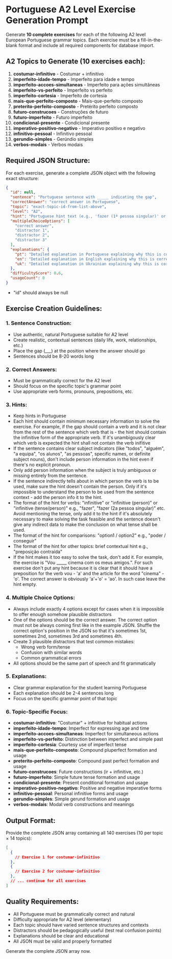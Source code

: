 # Portuguese A2 Level Exercise Generation Prompt

Generate **10 complete exercises** for each of the following A2 level European Portuguese grammar topics. Each exercise must be a fill-in-the-blank format and include all required components for database import.

## A2 Topics to Generate (10 exercises each):

1. **costumar-infinitivo** - Costumar + infinitivo
2. **imperfeito-idade-tempo** - Imperfeito para idade e tempo
3. **imperfeito-accoes-simultaneas** - Imperfeito para ações simultâneas
4. **imperfeito-vs-perfeito** - Imperfeito vs perfeito
5. **imperfeito-cortesia** - Imperfeito de cortesia
6. **mais-que-perfeito-composto** - Mais-que-perfeito composto
7. **preterito-perfeito-composto** - Pretérito perfeito composto
8. **futuro-construcoes** - Construções de futuro
9. **futuro-imperfeito** - Futuro imperfeito
10. **condicional-presente** - Condicional presente
11. **imperativo-positivo-negativo** - Imperativo positivo e negativo
12. **infinitivo-pessoal** - Infinitivo pessoal
13. **gerundio-simples** - Gerúndio simples
14. **verbos-modais** - Verbos modais

## Required JSON Structure:

For each exercise, generate a complete JSON object with the following exact structure:

```json
{
  "id": null,
  "sentence": "Portuguese sentence with _____ indicating the gap",
  "correctAnswer": "correct answer in Portuguese",
  "topic": "exact-topic-id-from-list-above",
  "level": "A2",
  "hint": "Portuguese hint text (e.g., 'fazer (1ª pessoa singular)' or 'poder / conseguir')",
  "multipleChoiceOptions": [
    "correct answer",
    "distractor 1", 
    "distractor 2",
    "distractor 3"
  ],
  "explanations": {
    "pt": "Detailed explanation in Portuguese explaining why this is correct and quoting the relevant grammar rule",
    "en": "Detailed explanation in English explaining why this is correct and quoting the relevant grammar rule",
    "uk": "Detailed explanation in Ukrainian explaining why this is correct and quoting the relevant grammar rule"
  },
  "difficultyScore": 0.6,
  "usageCount": 0
}
```
- "id" should always be null

## Exercise Creation Guidelines:

### 1. Sentence Construction:
- Use authentic, natural Portuguese suitable for A2 level
- Create realistic, contextual sentences (daily life, work, relationships, etc.)
- Place the gap (\_\_\_) at the position where the answer should go
- Sentences should be 8-20 words long

### 2. Correct Answers:
- Must be grammatically correct for the A2 level
- Should focus on the specific topic's grammar point
- Use appropriate verb forms, pronouns, prepositions, etc.

### 3. Hints:
- Keep hints in Portuguese
- Each hint should contain minimum necessary information to solve the exercise. For example, if the gap should contain a verb and it is not clear from the rest of the sentence which verb that is - the hint should contain the infinitive form of the appropriate verb. If it's unambigously clear which verb is expected the hint shall not contain the verb inifitive
- If the sentence contains clear subject indicators (like "todos", "alguém", "a equipa", "os alunos", "as pessoas", specific names, or definite subject nouns), don't include person information in the hint even if there's no explicit pronoun.
- Only add person information when the subject is truly ambiguous or missing entirely from the sentence.
- If the sentence indirectly tells about in which person the verb is to be used, make sure the hint doesn't contain the person. Only if it's impossible to understand the person to be used from the sentence context - add the person info it to the hint.
- The format of the hint for verbs: "infinitive" or "infinitive (person)" or "infinitive (tense/person)" e.g., "fazer", "fazer (2a pessoa singular)" etc. Avoid mentioning the tense, only add it to the hint if it's absolutely necessary to make solving the task feasible and the sentence doesn't give any indirect data to make the conclusion on what tense shall be used.
- The format of the hint for comparisons: "option1 / option2" e.g., "poder / conseguir"  
- The format of the hint for other topics: brief contextual hint e.g., "preposição contraída"
- If the hint makes it too easy to solve the task, don't add it. For example, the exercise is "Vou _____ cinema com os meus amigos.". For such exercise don't put any hint because it is clear that it should have a preposition for the verb vou - 'a' and the article for the word "cinema" - 'o'. The correct answer is obviously 'a'+'o' = 'ao'. In such case leave the hint empty.

### 4. Multiple Choice Options:
- Always include exactly 4 options except for cases when it is impossible to offer enough somehow plausible distractors
- One of the options should be the correct answer. The correct option must not be always coming first like in the example JSON. Shuffle the correct option's position in the JSON so that it's sometimes 1st, sometimes 2nd, sometimes 3rd and sometimes 4th.
- Create 3 plausible distractors that test common mistakes:
  - Wrong verb form/tense
  - Confusion with similar words
  - Common grammatical errors
- All options should be the same part of speech and fit grammatically

### 5. Explanations:
- Clear grammar explanation for the student learning Portuguese  
- Each explanation should be 2-4 sentences long
- Focus on the specific grammar point of that topic

### 6. Topic-Specific Focus:
- **costumar-infinitivo**: "Costumar" + infinitive for habitual actions
- **imperfeito-idade-tempo**: Imperfect for expressing age and time
- **imperfeito-accoes-simultaneas**: Imperfect for simultaneous actions
- **imperfeito-vs-perfeito**: Distinction between imperfect and simple past
- **imperfeito-cortesia**: Courtesy use of imperfect tense
- **mais-que-perfeito-composto**: Compound pluperfect formation and usage
- **preterito-perfeito-composto**: Compound past perfect formation and usage
- **futuro-construcoes**: Future constructions (ir + infinitive, etc.)
- **futuro-imperfeito**: Simple future tense formation and usage
- **condicional-presente**: Present conditional formation and usage
- **imperativo-positivo-negativo**: Positive and negative imperative forms
- **infinitivo-pessoal**: Personal infinitive forms and usage
- **gerundio-simples**: Simple gerund formation and usage
- **verbos-modais**: Modal verb constructions and meanings

## Output Format:

Provide the complete JSON array containing all 140 exercises (10 per topic × 14 topics):

```json
[
  {
    // Exercise 1 for costumar-infinitivo
  },
  {
    // Exercise 2 for costumar-infinitivo  
  },
  // ... continue for all exercises
]
```

## Quality Requirements:
- All Portuguese must be grammatically correct and natural
- Difficulty appropriate for A2 level (elementary)
- Each topic should have varied sentence structures and contexts
- Distractors should be pedagogically useful (test real confusion points)
- Explanations should be clear and educational
- All JSON must be valid and properly formatted

Generate the complete JSON array now.
